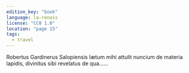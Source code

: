 ```yaml
---
edition_key: "book"
language: la-renais
license: "CC0 1.0"
location: "page 15"
tags:
  - travel
---
```

Robertus Gardinerus Salopiensis lætum mihi
attulit nuncium de materia lapidis, divinitus sibi revelatus de
qua……
